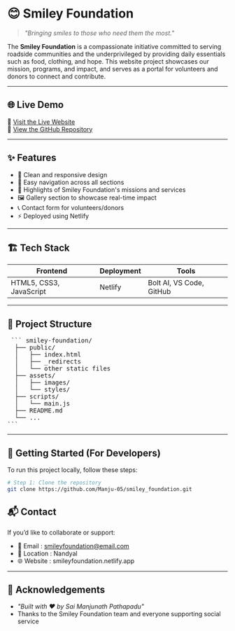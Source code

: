 # 😊 Smiley Foundation

> *"Bringing smiles to those who need them the most."*

The **Smiley Foundation** is a compassionate initiative committed to serving roadside communities and the underprivileged by providing daily essentials such as food, clothing, and hope. This website project showcases our mission, programs, and impact, and serves as a portal for volunteers and donors to connect and contribute.

---

## 🌐 Live Demo

🔗 [Visit the Live Website](smileyfoundation.netlify.app)  
🔗 [View the GitHub Repository](https://github.com/Manju-05/smiley_foundation)

---
## ✨ Features

- 📖 Clean and responsive design
- 🧭 Easy navigation across all sections
- 💖 Highlights of Smiley Foundation's missions and services
- 🖼️ Gallery section to showcase real-time impact
- 📞 Contact form for volunteers/donors
- ⚡ Deployed using Netlify

---

## 🏗️ Tech Stack

| Frontend | Deployment | Tools |
|----------|------------|-------|
| HTML5, CSS3, JavaScript | Netlify | Bolt AI, VS Code, GitHub |

---

## 📁 Project Structure
<pre> ``` smiley-foundation/
  ├── public/
  │   ├── index.html
  │   ├── _redirects
  │   └── other static files
  ├── assets/
  │   ├── images/
  │   └── styles/
  ├── scripts/
  │   └── main.js
  ├── README.md
  └── ...
``` </pre>

---

## 🚀 Getting Started (For Developers)

To run this project locally, follow these steps:

```bash
# Step 1: Clone the repository
git clone https://github.com/Manju-05/smiley_foundation.git
```

## 📬 Contact
If you’d like to collaborate or support:
- 📧 Email : smileyfoundation@email.com
- 📍 Location : Nandyal
- 🌐 Website : smileyfoundation.netlify.app
  
-------

## 👏 Acknowledgements

- *"Built with ❤️ by Sai Manjunath Pathapadu"*
- Thanks to the Smiley Foundation team and everyone supporting social service
